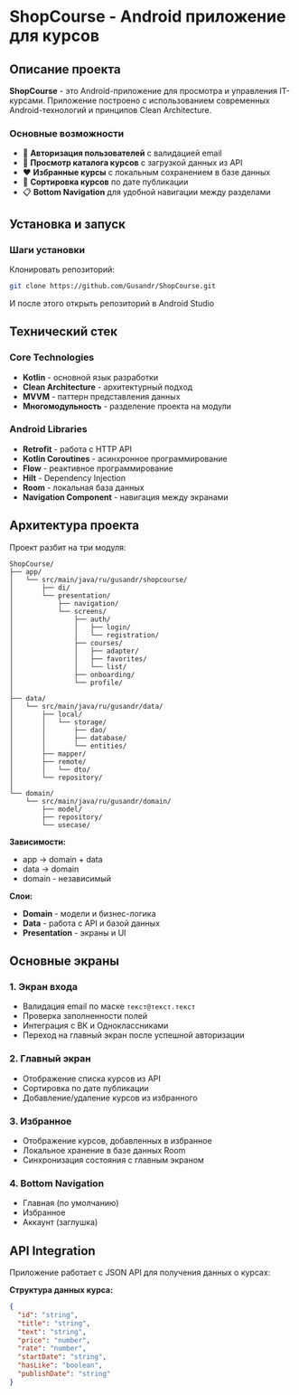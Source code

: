 # ShopCourse - Android приложение для курсов

## Описание проекта

**ShopCourse** - это Android-приложение для просмотра и управления IT-курсами. Приложение построено с использованием современных Android-технологий и принципов Clean Architecture.

### Основные возможности

- 🔐 **Авторизация пользователей** с валидацией email
- 📱 **Просмотр каталога курсов** с загрузкой данных из API
- ❤️ **Избранные курсы** с локальным сохранением в базе данных
- 🔄 **Сортировка курсов** по дате публикации
- 📋 **Bottom Navigation** для удобной навигации между разделами

## Установка и запуск

### Шаги установки
Клонировать репозиторий:
```bash
git clone https://github.com/Gusandr/ShopCourse.git
```

И после этого открыть репозиторий в Android Studio

## Технический стек

### Core Technologies
- **Kotlin** - основной язык разработки
- **Clean Architecture** - архитектурный подход
- **MVVM** - паттерн представления данных
- **Многомодульность** - разделение проекта на модули

### Android Libraries
- **Retrofit** - работа с HTTP API
- **Kotlin Coroutines** - асинхронное программирование
- **Flow** - реактивное программирование
- **Hilt** - Dependency Injection
- **Room** - локальная база данных
- **Navigation Component** - навигация между экранами

## Архитектура проекта

Проект разбит на три модуля:

```
ShopCourse/
├── app/
│   └── src/main/java/ru/gusandr/shopcourse/
│       ├── di/
│       └── presentation/
│           ├── navigation/
│           └── screens/
│               ├── auth/
│               │   ├── login/
│               │   └── registration/
│               ├── courses/
│               │   ├── adapter/
│               │   ├── favorites/
│               │   └── list/
│               ├── onboarding/
│               └── profile/
│
├── data/
│   └── src/main/java/ru/gusandr/data/
│       ├── local/
│       │   └── storage/
│       │       ├── dao/
│       │       ├── database/
│       │       └── entities/
│       ├── mapper/
│       ├── remote/
│       │   └── dto/
│       └── repository/
│
└── domain/
    └── src/main/java/ru/gusandr/domain/
        ├── model/
        ├── repository/
        └── usecase/
```

**Зависимости:**
- app → domain + data
- data → domain
- domain - независимый

**Слои:**
- **Domain** - модели и бизнес-логика
- **Data** - работа с API и базой данных
- **Presentation** - экраны и UI

## Основные экраны

### 1. Экран входа
- Валидация email по маске `текст@текст.текст`
- Проверка заполненности полей
- Интеграция с ВК и Одноклассниками
- Переход на главный экран после успешной авторизации

### 2. Главный экран
- Отображение списка курсов из API
- Сортировка по дате публикации
- Добавление/удаление курсов из избранного

### 3. Избранное
- Отображение курсов, добавленных в избранное
- Локальное хранение в базе данных Room
- Синхронизация состояния с главным экраном

### 4. Bottom Navigation
- Главная (по умолчанию)
- Избранное
- Аккаунт (заглушка)

## API Integration

Приложение работает с JSON API для получения данных о курсах:

**Структура данных курса:**
```json
{
  "id": "string",
  "title": "string",
  "text": "string",
  "price": "number",
  "rate": "number",
  "startDate": "string",
  "hasLike": "boolean",
  "publishDate": "string"
}
```